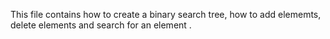 This file contains how to create a binary search tree, how to add elememts, delete elements and search for an element
.
